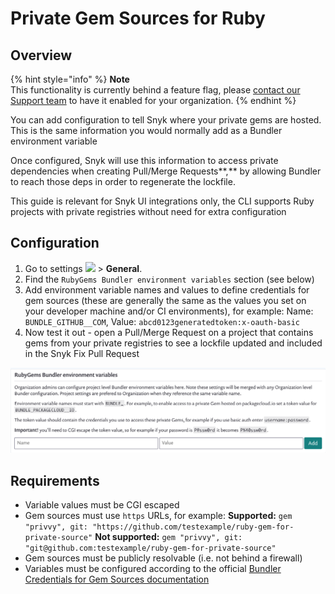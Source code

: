 # Private Gem Sources for Ruby

## **Overview**

{% hint style="info" %}
**Note**\
This functionality is currently behind a feature flag, please [contact our Support team](https://support.snyk.io/hc/en-us/requests/new) to have it enabled for your organization.
{% endhint %}

You can add configuration to tell Snyk where your private gems are hosted. This is the same information you would normally add as a Bundler environment variable

Once configured, Snyk will use this information to access private dependencies when creating Pull/Merge Requests\*\*,\*\* by allowing Bundler to reach those deps in order to regenerate the lockfile.

This guide is relevant for Snyk UI integrations only, the CLI supports Ruby projects with private registries without need for extra configuration

## Configuration

1. Go to settings ![](../../../.gitbook/assets/cog\_icon.png) > **General**.
2. Find the `RubyGems Bundler environment variables` section (see below)
3. Add environment variable names and values to define credentials for gem sources (these are generally the same as the values you set on your developer machine and/or CI environments), for example: Name: `BUNDLE_GITHUB__COM`, Value: `abcd0123generatedtoken:x-oauth-basic`
4. Now test it out - open a Pull/Merge Request on a project that contains gems from your private registries to see a lockfile updated and included in the Snyk Fix Pull Request

![](../../../.gitbook/assets/94445628-8fdd3980-019f-11eb-816e-2c61c5b99c5c.png)

## Requirements

* Variable values must be CGI escaped
* Gem sources must use `https` URLs, for example: **Supported:** `gem "privvy", git: "https://github.com/testexample/ruby-gem-for-private-source"` **Not supported:** `gem "privvy", git: "git@github.com:testexample/ruby-gem-for-private-source"`
* Gem sources must be publicly resolvable (i.e. not behind a firewall)
* Variables must be configured according to the official [Bundler Credentials for Gem Sources documentation](https://bundler.io/v1.16/bundle\_config.html#CREDENTIALS-FOR-GEM-SOURCES)
